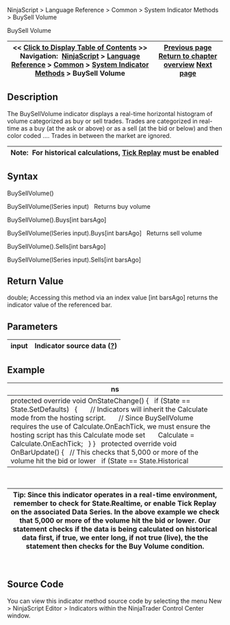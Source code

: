 ﻿
NinjaScript > Language Reference > Common > System Indicator Methods > BuySell Volume

BuySell Volume

| << [Click to Display Table of Contents](buysellvolume.md) >> **Navigation:**     [NinjaScript](ninjascript-1.md) > [Language Reference](language_reference_wip-1.md) > [Common](common-1.md) > [System Indicator Methods](indicators-1.md) > BuySell Volume | [Previous page](buysellpressure-1.md) [Return to chapter overview](indicators-1.md) [Next page](camarilla_pivots-1.md) |
| --- | --- |
## Description
The BuySellVolume indicator displays a real-time horizontal histogram of volume categorized as buy or sell trades. Trades are categorized in real-time as a buy (at the ask or above) or as a sell (at the bid or below) and then color coded .... Trades in between the market are ignored. 
 

| Note:  For historical calculations, [Tick Replay](tick_replay-1.md) must be enabled |
| --- |

## Syntax
BuySellVolume()  

BuySellVolume(ISeries<double> input)
 
Returns buy volume  

BuySellVolume().Buys[int barsAgo]  

BuySellVolume(ISeries<double> input).Buys[int barsAgo]
 
Returns sell volume  

BuySellVolume().Sells[int barsAgo]  

BuySellVolume(ISeries<double> input).Sells[int barsAgo]
 
## Return Value
double; Accessing this method via an index value [int barsAgo] returns the indicator value of the referenced bar.

## Parameters

| input | Indicator source data ([?](valid_input_data_for_indicator-1.md)) |
| --- | --- |

## Example

| ns |
| --- |
| protected override void OnStateChange() {    if (State == State.SetDefaults)    {        // Indicators will inherit the Calculate mode from the hosting script.        // Since BuySellVolume requires the use of Calculate.OnEachTick, we must ensure the hosting script has this Calculate mode set        Calculate = Calculate.OnEachTick;    } }   protected override void OnBarUpdate() {    // This checks that 5,000 or more of the volume hit the bid or lower    if (State == State.Historical || BuySellVolume().Sells[0] > 5000)    {        EnterLong();          } } |
 

| Tip: Since this indicator operates in a real-time environment, remember to check for State.Realtime, or enable Tick Replay on the associated Data Series. In the above example we check that 5,000 or more of the volume hit the bid or lower. Our statement checks if the data is being calculated on historical data first, if true, we enter long, if not true (live), the the statement then checks for the Buy Volume condition. |
| --- |
 
## Source Code
You can view this indicator method source code by selecting the menu New > NinjaScript Editor > Indicators within the NinjaTrader Control Center window.
